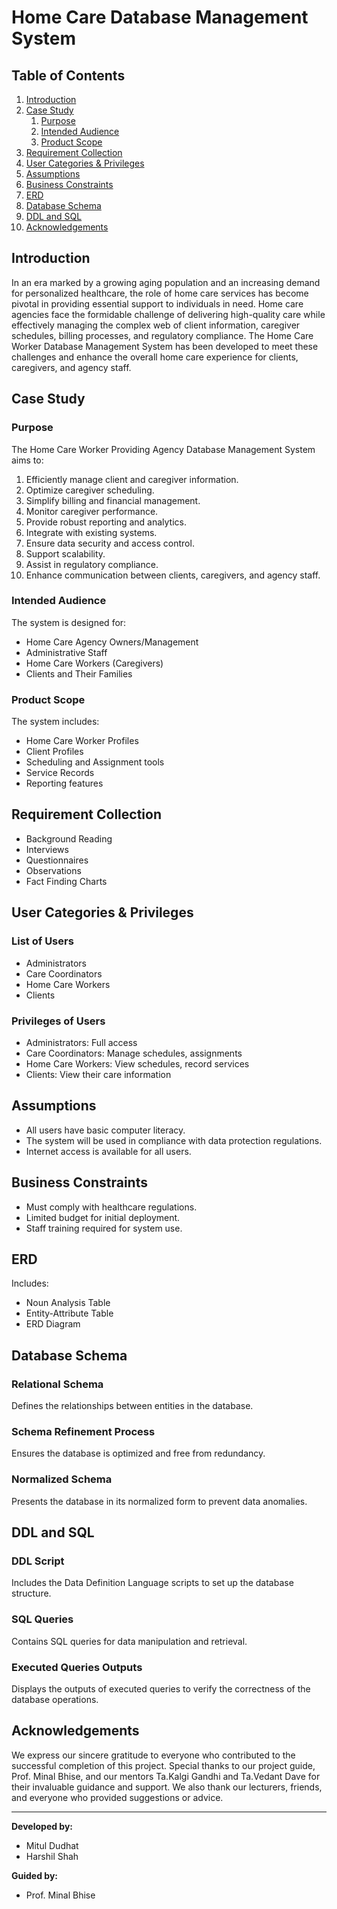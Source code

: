 # Home Care Database Management System

## Table of Contents
1. [Introduction](#introduction)
2. [Case Study](#case-study)
   1. [Purpose](#purpose)
   2. [Intended Audience](#intended-audience)
   3. [Product Scope](#product-scope)
3. [Requirement Collection](#requirement-collection)
4. [User Categories & Privileges](#user-categories--privileges)
5. [Assumptions](#assumptions)
6. [Business Constraints](#business-constraints)
7. [ERD](#erd)
8. [Database Schema](#database-schema)
9. [DDL and SQL](#ddl-and-sql)
10. [Acknowledgements](#acknowledgements)

## Introduction

In an era marked by a growing aging population and an increasing demand for personalized healthcare, the role of home care services has become pivotal in providing essential support to individuals in need. Home care agencies face the formidable challenge of delivering high-quality care while effectively managing the complex web of client information, caregiver schedules, billing processes, and regulatory compliance. The Home Care Worker Database Management System has been developed to meet these challenges and enhance the overall home care experience for clients, caregivers, and agency staff.

## Case Study

### Purpose
The Home Care Worker Providing Agency Database Management System aims to:
1. Efficiently manage client and caregiver information.
2. Optimize caregiver scheduling.
3. Simplify billing and financial management.
4. Monitor caregiver performance.
5. Provide robust reporting and analytics.
6. Integrate with existing systems.
7. Ensure data security and access control.
8. Support scalability.
9. Assist in regulatory compliance.
10. Enhance communication between clients, caregivers, and agency staff.

### Intended Audience
The system is designed for:
- Home Care Agency Owners/Management
- Administrative Staff
- Home Care Workers (Caregivers)
- Clients and Their Families

### Product Scope
The system includes:
- Home Care Worker Profiles
- Client Profiles
- Scheduling and Assignment tools
- Service Records
- Reporting features

## Requirement Collection
- Background Reading
- Interviews
- Questionnaires
- Observations
- Fact Finding Charts

## User Categories & Privileges

### List of Users
- Administrators
- Care Coordinators
- Home Care Workers
- Clients

### Privileges of Users
- Administrators: Full access
- Care Coordinators: Manage schedules, assignments
- Home Care Workers: View schedules, record services
- Clients: View their care information

## Assumptions
- All users have basic computer literacy.
- The system will be used in compliance with data protection regulations.
- Internet access is available for all users.

## Business Constraints
- Must comply with healthcare regulations.
- Limited budget for initial deployment.
- Staff training required for system use.

## ERD
Includes:
- Noun Analysis Table
- Entity-Attribute Table
- ERD Diagram

## Database Schema

### Relational Schema
Defines the relationships between entities in the database.

### Schema Refinement Process
Ensures the database is optimized and free from redundancy.

### Normalized Schema
Presents the database in its normalized form to prevent data anomalies.

## DDL and SQL

### DDL Script
Includes the Data Definition Language scripts to set up the database structure.

### SQL Queries
Contains SQL queries for data manipulation and retrieval.

### Executed Queries Outputs
Displays the outputs of executed queries to verify the correctness of the database operations.

## Acknowledgements
We express our sincere gratitude to everyone who contributed to the successful completion of this project. Special thanks to our project guide, Prof. Minal Bhise, and our mentors Ta.Kalgi Gandhi and Ta.Vedant Dave for their invaluable guidance and support. We also thank our lecturers, friends, and everyone who provided suggestions or advice.

---

**Developed by:**
- Mitul Dudhat 
- Harshil Shah 

**Guided by:**
- Prof. Minal Bhise

